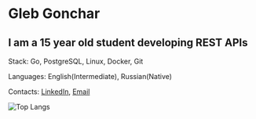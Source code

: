 # Gleb Gonchar
## I am a 15 year old student developing REST APIs
Stack: Go, PostgreSQL, Linux, Docker, Git

Languages: English(Intermediate), Russian(Native)

Contacts: [LinkedIn](https://linkedin.com/in/gelerum), [Email](mailto:gelerum@gmail.com)
 
![Top Langs](https://github-readme-stats.vercel.app/api/top-langs/?username=gelerum&layout=compact)
